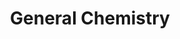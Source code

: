 ---
title: "General Chemistry"
collection: teaching
type: "Class Tutor"
permalink: /teaching/2024-chemistry
venue: "Bard College at Simon's Rock"
#date: 2015-01-01
#ocation: "City, Country"
---